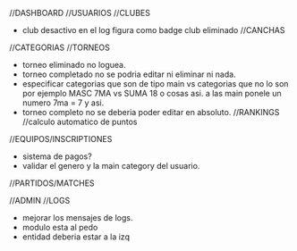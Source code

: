 //DASHBOARD
//USUARIOS
//CLUBES
- club desactivo en el log figura como badge club eliminado
  //CANCHAS

//CATEGORIAS
//TORNEOS
- torneo eliminado no loguea.
- torneo completado no se podria editar ni eliminar ni nada.
- especificar categorias que son de tipo main vs categorias que no lo son por ejemplo MASC 7MA vs SUMA 18 o cosas asi. a las main ponele un numero 7ma = 7 y asi.
- torneo completo no se deberia poder editar en absoluto.
//RANKINGS
  //calculo automatico de puntos

//EQUIPOS/INSCRIPTIONES
- sistema de pagos?
- validar el genero y la main category del usuario.

//PARTIDOS/MATCHES


//ADMIN
//LOGS
- mejorar los mensajes de logs.
- modulo esta al pedo
- entidad deberia estar a la izq